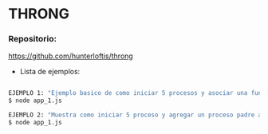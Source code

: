 # THRONG

### Repositorio:
https://github.com/hunterloftis/throng

- Lista de ejemplos:

```sh

EJEMPLO 1: "Ejemplo basico de como iniciar 5 procesos y asociar una función a cada uno."
$ node app_1.js

EJEMPLO 2: "Muestra como iniciar 5 proceso y agregar un proceso padre a cada uno."
$ node app_1.js

```
